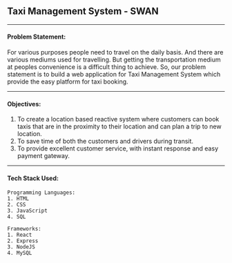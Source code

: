 ## Taxi Management System - SWAN

<hr>

#### Problem Statement:
For various purposes people need to travel on the daily basis. And there are various mediums used for travelling. But getting the transportation medium at peoples convenience is a difficult thing to achieve. So, our problem statement is to build a web application for Taxi Management System which provide the easy platform for taxi booking.
<hr>

#### Objectives:
1. To create a location based reactive system where customers can book taxis that are in the proximity to their location and can plan a trip to new location.
2. To save time of both the customers and drivers during transit.
3. To provide excellent customer service, with instant response and easy payment gateway.

<hr>

#### Tech Stack Used:

```
Programming Languages:
1. HTML 
2. CSS
3. JavaScript
4. SQL

Frameworks:
1. React
2. Express
3. NodeJS
4. MySQL

```
